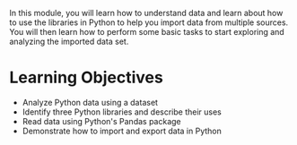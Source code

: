 In this module, you will learn how to understand data and learn about how to use the libraries in Python to help you import data from multiple sources. You will then learn how to perform some basic tasks to start exploring and analyzing the imported data set.
# Learning Objectives
- Analyze Python data using a dataset
- Identify three Python libraries and describe their uses
- Read data using Python's Pandas package
- Demonstrate how to import and export data in Python
